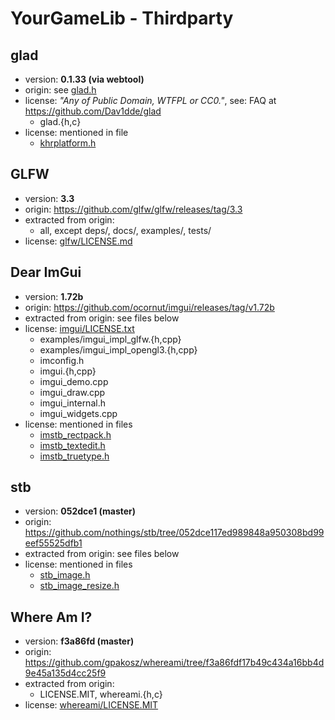 # YourGameLib - Thirdparty

## glad

-   version: **0.1.33 (via webtool)**
-   origin: see [glad.h](glad-gl3.3-core/include/glad/glad.h) 
-   license: _"Any of Public Domain, WTFPL or CC0."_, see: FAQ at <https://github.com/Dav1dde/glad>
    -   glad.{h,c}
-   license: mentioned in file
    -   [khrplatform.h](glad-gl3.3-core/include/KHR/khrplatform.h)

## GLFW

-   version: **3.3**
-   origin: <https://github.com/glfw/glfw/releases/tag/3.3>
-   extracted from origin:
    -   all, except deps/, docs/, examples/, tests/
-   license: [glfw/LICENSE.md](glfw/LICENSE.md)

## Dear ImGui

-   version: **1.72b**
-   origin: <https://github.com/ocornut/imgui/releases/tag/v1.72b>
-   extracted from origin: see files below
-   license: [imgui/LICENSE.txt](imgui/LICENSE.txt)
    -   examples/imgui_impl_glfw.{h,cpp}
    -   examples/imgui_impl_opengl3.{h,cpp}
    -   imconfig.h
    -   imgui.{h,cpp}
    -   imgui_demo.cpp
    -   imgui_draw.cpp
    -   imgui_internal.h
    -   imgui_widgets.cpp
-   license: mentioned in files
    -   [imstb_rectpack.h](imgui/imstb_rectpack.h)
    -   [imstb_textedit.h](imgui/imstb_textedit.h)
    -   [imstb_truetype.h](imgui/imstb_truetype.h)

## stb

-   version: **052dce1 (master)**
-   origin: https://github.com/nothings/stb/tree/052dce117ed989848a950308bd99eef55525dfb1
-   extracted from origin: see files below
-   license: mentioned in files
    -   [stb_image.h](stb/stb_image.h)
    -   [stb_image_resize.h](stb/stb_image_resize.h)

## Where Am I?

-   version: **f3a86fd (master)**
-   origin: https://github.com/gpakosz/whereami/tree/f3a86fdf17b49c434a16bb4d9e45a135d4cc25f9
-   extracted from origin:
    -   LICENSE.MIT, whereami.{h,c}
-   license: [whereami/LICENSE.MIT](whereami/LICENSE.MIT)
